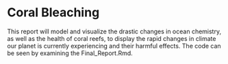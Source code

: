# Coral Bleaching
This report will model and visualize the drastic changes in ocean chemistry, as well as the health of coral reefs, to display the rapid changes in climate our planet is currently experiencing and their harmful effects.
The code can be seen by examining the Final_Report.Rmd.
